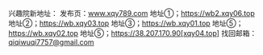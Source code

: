 
兴趣院新地址：
发布页：www.xqy789.com
地址①；https://wb2.xqy06.top
地址②；https://wb.xqy03.top
地址③；https://wb.xqy01.top
地址⑤；https://wb.xqy02.top
地址⑤；https://38.207.170.90[xqy04.top]
找回邮箱：qiqiwuqi7757@gmail.com

